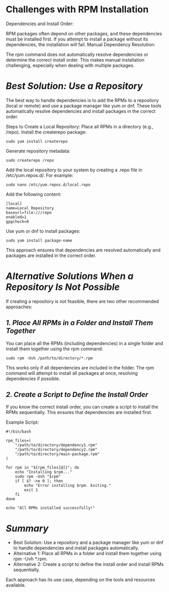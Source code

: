 # Challenges with RPM Installation
Dependencies and Install Order:

RPM packages often depend on other packages, and these dependencies must be installed first.
If you attempt to install a package without its dependencies, the installation will fail.
Manual Dependency Resolution:

The rpm command does not automatically resolve dependencies or determine the correct install order.
This makes manual installation challenging, especially when dealing with multiple packages.

# *Best Solution: Use a Repository*
The best way to handle dependencies is to add the RPMs to a repository (local or remote) and use a package manager like yum or dnf. These tools automatically resolve dependencies and install packages in the correct order.

Steps to Create a Local Repository:
Place all RPMs in a directory (e.g., /repo).
Install the createrepo package:

```
sudo yum install createrepo
```

Generate repository metadata:

```
sudo createrepo /repo
```

Add the local repository to your system by creating a .repo file in /etc/yum.repos.d/. For example:

```
sudo nano /etc/yum.repos.d/local.repo
```

Add the following content:

```
[local]
name=Local Repository
baseurl=file:///repo
enabled=1
gpgcheck=0
```

Use yum or dnf to install packages:

```
sudo yum install package-name
```

This approach ensures that dependencies are resolved automatically and packages are installed in the correct order.

# *Alternative Solutions When a Repository Is Not Possible*
If creating a repository is not feasible, there are two other recommended approaches:

## *1. Place All RPMs in a Folder and Install Them Together*
You can place all the RPMs (including dependencies) in a single folder and install them together using the rpm command:

```
sudo rpm -Uvh /path/to/directory/*.rpm
```

This works only if all dependencies are included in the folder.
The rpm command will attempt to install all packages at once, resolving dependencies if possible.

## *2. Create a Script to Define the Install Order*
If you know the correct install order, you can create a script to install the RPMs sequentially. This ensures that dependencies are installed first.

Example Script:

```
#!/bin/bash

rpm_files=(
    "/path/to/directory/dependency1.rpm"
    "/path/to/directory/dependency2.rpm"
    "/path/to/directory/main-package.rpm"
)

for rpm in "${rpm_files[@]}"; do
    echo "Installing $rpm..."
    sudo rpm -Uvh "$rpm"
    if [ $? -ne 0 ]; then
        echo "Error installing $rpm. Exiting."
        exit 1
    fi
done

echo "All RPMs installed successfully!"
```

# *Summary*
* Best Solution: Use a repository and a package manager like yum or dnf to handle dependencies and install packages automatically.
* Alternative 1: Place all RPMs in a folder and install them together using rpm -Uvh *.rpm.
* Alternative 2: Create a script to define the install order and install RPMs sequentially.

Each approach has its use case, depending on the tools and resources available.
